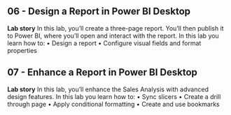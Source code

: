## 06 - Design a Report in Power BI Desktop
**Lab story**
In this lab, you’ll create a three-page report. You’ll then publish it to Power BI, where you’ll open and interact with the report.
In this lab you learn how to:
•	Design a report
•	Configure visual fields and format properties


## 07 - Enhance a Report in Power BI Desktop
**Lab story**
In this lab, you’ll enhance the Sales Analysis with advanced design features.
In this lab you learn how to:
•	Sync slicers
•	Create a drill through page
•	Apply conditional formatting
•	Create and use bookmarks

